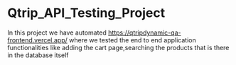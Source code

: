 # Qtrip_API_Testing_Project
In this project we have automated https://qtripdynamic-qa-frontend.vercel.app/ where we tested the end to end application functionalities like adding the cart page,searching the products that is there in the database itself

